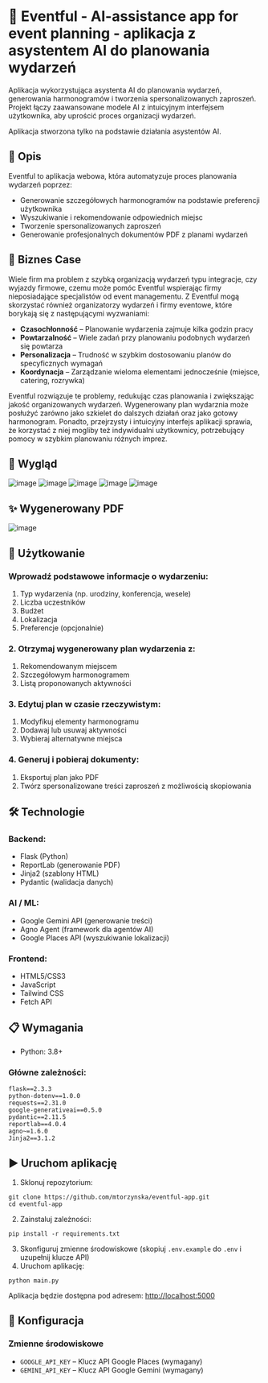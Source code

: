 # 🎉 Eventful - AI-assistance app for event planning - aplikacja z asystentem AI do planowania wydarzeń

Aplikacja wykorzystująca asystenta AI do  planowania wydarzeń, generowania harmonogramów i tworzenia spersonalizowanych zaproszeń.
Projekt łączy zaawansowane modele AI z intuicyjnym interfejsem użytkownika, aby uprościć proces organizacji wydarzeń.

Aplikacja stworzona tylko na podstawie działania asystentów AI.

## 🎯 Opis
Eventful to aplikacja webowa, która automatyzuje proces planowania wydarzeń poprzez:
- Generowanie szczegółowych harmonogramów na podstawie preferencji użytkownika
- Wyszukiwanie i rekomendowanie odpowiednich miejsc
- Tworzenie spersonalizowanych zaproszeń
- Generowanie profesjonalnych dokumentów PDF z planami wydarzeń

## 🎯 Biznes Case

Wiele firm ma problem z szybką organizacją wydarzeń typu integracje, czy wyjazdy firmowe, czemu może pomóc Eventful wspierając firmy nieposiadające specjalistów od event managementu.
Z Eventful mogą skorzystać również organizatorzy wydarzeń i firmy eventowe, które borykają się z następującymi wyzwaniami:

- **Czasochłonność** – Planowanie wydarzenia zajmuje kilka godzin pracy
- **Powtarzalność** – Wiele zadań przy planowaniu podobnych wydarzeń się powtarza
- **Personalizacja** – Trudność w szybkim dostosowaniu planów do specyficznych wymagań
- **Koordynacja** – Zarządzanie wieloma elementami jednocześnie (miejsce, catering, rozrywka)

Eventful rozwiązuje te problemy, redukując czas planowania i zwiększając jakość organizowanych wydarzeń. Wygenerowany plan wydarznia może posłużyć zarówno jako szkielet do dalszych działań oraz jako gotowy harmonogram.
Ponadto, przejrzysty i intuicyjny interfejs aplikacji sprawia, że korzystać z niej mogliby też indywidualni użytkownicy, potrzebujący pomocy w szybkim planowaniu różnych imprez.

## 📸 Wygląd
![image](https://github.com/user-attachments/assets/22a1bccc-057d-41ee-b83d-a65b0b75d561)
![image](https://github.com/user-attachments/assets/18c83340-4ca4-400e-a72b-ec12053eb955)
![image](https://github.com/user-attachments/assets/94de12ad-a162-4d33-ab01-0876d7d281c8)
![image](https://github.com/user-attachments/assets/99f7686d-d5bd-43cf-89ca-6813274bfcb7)
![image](https://github.com/user-attachments/assets/557e8f8d-4b15-4e3b-b73c-6dc2ecf6a5b6)

## ✨ Wygenerowany PDF
![image](https://github.com/user-attachments/assets/1c4dcf17-7234-4be3-a4fe-bc162dd6651d)

## 📖 Użytkowanie

### Wprowadź podstawowe informacje o wydarzeniu:
   
1. Typ wydarzenia (np. urodziny, konferencja, wesele)
2. Liczba uczestników
3. Budżet
4. Lokalizacja
5. Preferencje (opcjonalnie)

### 2. Otrzymaj wygenerowany plan wydarzenia z:

1. Rekomendowanym miejscem
2. Szczegółowym harmonogramem
3. Listą proponowanych aktywności

### 3. Edytuj plan w czasie rzeczywistym:

1. Modyfikuj elementy harmonogramu
2. Dodawaj lub usuwaj aktywności
3. Wybieraj alternatywne miejsca

### 4. Generuj i pobieraj dokumenty:

1. Eksportuj plan jako PDF
2. Twórz spersonalizowane treści zaproszeń z możliwością skopiowania

## 🛠️ Technologie
### Backend:
- Flask (Python)
- ReportLab (generowanie PDF)
- Jinja2 (szablony HTML)
- Pydantic (walidacja danych)

### AI / ML:
- Google Gemini API (generowanie treści)
- Agno Agent (framework dla agentów AI)
- Google Places API (wyszukiwanie lokalizacji)

### Frontend:
- HTML5/CSS3
- JavaScript
- Tailwind CSS
- Fetch API


## 📋 Wymagania
- Python: 3.8+

### Główne zależności:

```plaintext
flask==2.3.3
python-dotenv==1.0.0
requests==2.31.0
google-generativeai==0.5.0
pydantic==2.11.5
reportlab==4.0.4
agno~=1.6.0
Jinja2==3.1.2
```

## ▶️ Uruchom aplikację
1. Sklonuj repozytorium:
```shellscript
git clone https://github.com/mtorzynska/eventful-app.git
cd eventful-app
```
2. Zainstaluj zależności:
```shellscript
pip install -r requirements.txt
```
3. Skonfiguruj zmienne środowiskowe (skopiuj `.env.example` do `.env` i uzupełnij klucze API)
4. Uruchom aplikację:
```shellscript
python main.py
```
Aplikacja będzie dostępna pod adresem: [http://localhost:5000](http://localhost:5000)

## 🔧 Konfiguracja
### Zmienne środowiskowe
- `GOOGLE_API_KEY` – Klucz API Google Places (wymagany)
- `GEMINI_API_KEY` – Klucz API Google Gemini (wymagany)

